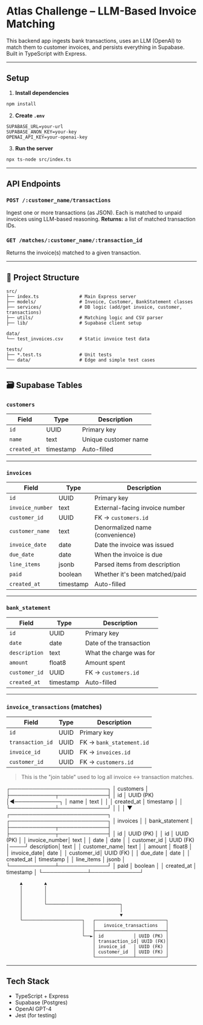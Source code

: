 # Atlas Challenge – LLM-Based Invoice Matching

This backend app ingests bank transactions, uses an LLM (OpenAI) to match them to customer invoices, and persists everything in Supabase. Built in TypeScript with Express.

---

## Setup

1. **Install dependencies**
```bash
npm install
````

2. **Create `.env`**

```env
SUPABASE_URL=your-url
SUPABASE_ANON_KEY=your-key
OPENAI_API_KEY=your-openai-key
```

3. **Run the server**

```bash
npx ts-node src/index.ts
```

---

## API Endpoints

### `POST /:customer_name/transactions`

Ingest one or more transactions (as JSON). Each is matched to unpaid invoices using LLM-based reasoning.
**Returns:** a list of matched transaction IDs.

### `GET /matches/:customer_name/:transaction_id`

Returns the invoice(s) matched to a given transaction.

---

## 📁 Project Structure

```
src/
├── index.ts               # Main Express server
├── models/                # Invoice, Customer, BankStatement classes
├── services/              # DB logic (add/get invoice, customer, transactions)
├── utils/                 # Matching logic and CSV parser
├── lib/                   # Supabase client setup

data/
└── test_invoices.csv      # Static invoice test data

tests/
├── *.test.ts              # Unit tests
└── data/                  # Edge and simple test cases
```

---

## 🗃️ Supabase Tables

### `customers`

| Field        | Type      | Description          |
| ------------ | --------- | -------------------- |
| `id`         | UUID      | Primary key          |
| `name`       | text      | Unique customer name |
| `created_at` | timestamp | Auto-filled          |

---

### `invoices`

| Field            | Type      | Description                     |
| ---------------- | --------- | ------------------------------- |
| `id`             | UUID      | Primary key                     |
| `invoice_number` | text      | External-facing invoice number  |
| `customer_id`    | UUID      | FK → `customers.id`             |
| `customer_name`  | text      | Denormalized name (convenience) |
| `invoice_date`   | date      | Date the invoice was issued     |
| `due_date`       | date      | When the invoice is due         |
| `line_items`     | jsonb     | Parsed items from description   |
| `paid`           | boolean   | Whether it's been matched/paid  |
| `created_at`     | timestamp | Auto-filled                     |

---

### `bank_statement`

| Field         | Type      | Description             |
| ------------- | --------- | ----------------------- |
| `id`          | UUID      | Primary key             |
| `date`        | date      | Date of the transaction |
| `description` | text      | What the charge was for |
| `amount`      | float8    | Amount spent            |
| `customer_id` | UUID      | FK → `customers.id`     |
| `created_at`  | timestamp | Auto-filled             |

---

### `invoice_transactions` (matches)

| Field            | Type | Description              |
| ---------------- | ---- | ------------------------ |
| `id`             | UUID | Primary key              |
| `transaction_id` | UUID | FK → `bank_statement.id` |
| `invoice_id`     | UUID | FK → `invoices.id`       |
| `customer_id`    | UUID | FK → `customers.id`      |

> This is the "join table" used to log all invoice ↔ transaction matches.


┌──────────────────────────┐
│        customers         │
├────────────┬─────────────┤
│ id         │ UUID (PK)   │◄────────────┐
│ name       │ text        │             │
│ created_at │ timestamp   │             │
└────────────┴─────────────┘             │
                                         │
                                         │
                                         ▼
┌──────────────────────────┐    ┌──────────────────────────┐
│        invoices          │    │     bank_statement       │
├────────────┬─────────────┤    ├────────────┬─────────────┤
│ id         │ UUID (PK)   │    │ id         │ UUID (PK)   │
│ invoice_number│ text     │    │ date       │ date        │
│ customer_id │ UUID (FK)  │────┘ description│ text        │
│ customer_name│ text      │    │ amount     │ float8      │
│ invoice_date│ date       │    │ customer_id│ UUID (FK)   │
│ due_date   │ date        │    │ created_at │ timestamp   │
│ line_items │ jsonb       │    └────────────┴─────────────┘
│ paid       │ boolean     │
│ created_at │ timestamp   │
└────────────┴─────────────┘

         ▲        ▲
         │        │
         │        │
         │        │
         │        └───────────────────────────┐
         │                                    │
         │                                    ▼
         └──────────────────────┐   ┌──────────────────────────┐
                                │   │   invoice_transactions   │
                                │   ├──────────────────────────┤
                                └──►│ id           │ UUID (PK) │
                                    │ transaction_id│ UUID (FK)│
                                    │ invoice_id   │ UUID (FK) │
                                    │ customer_id  │ UUID (FK) │
                                    └──────────────┴───────────┘

---

## Tech Stack

* TypeScript + Express
* Supabase (Postgres)
* OpenAI GPT-4
* Jest (for testing)


